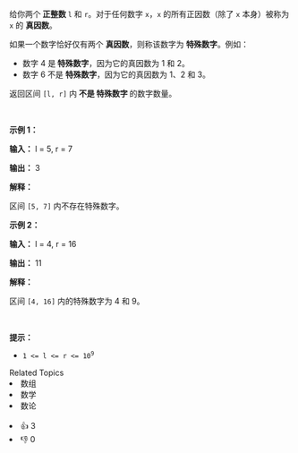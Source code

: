 <p>给你两个<strong> 正整数 </strong><code>l</code> 和 <code>r</code>。对于任何数字 <code>x</code>，<code>x</code> 的所有正因数（除了 <code>x</code> 本身）被称为 <code>x</code> 的 <strong>真因数</strong>。</p>

<p><span class="text-only" data-eleid="13" style="white-space: pre;">如果一个数字恰好仅有两个</span> <strong>真因数</strong>，则称该数字为 <strong>特殊数字</strong>。例如：</p>

<ul> 
 <li>数字 4 是<strong> 特殊数字</strong>，因为它的真因数为 1 和 2。</li> 
 <li>数字 6 不是 <strong>特殊数字</strong>，因为它的真因数为 1、2 和 3。</li> 
</ul>

<p>返回区间 <code>[l, r]</code> 内<strong> 不是 特殊数字 </strong>的数字数量。</p>

<p>&nbsp;</p>

<p><strong class="example">示例 1：</strong></p>

<div class="example-block"> 
 <p><strong>输入：</strong> <span class="example-io">l = 5, r = 7</span></p> 
</div>

<p><strong>输出：</strong> <span class="example-io">3</span></p>

<p><strong>解释：</strong></p>

<p>区间 <code>[5, 7]</code> 内不存在特殊数字。</p>

<p><strong class="example">示例 2：</strong></p>

<div class="example-block"> 
 <p><strong>输入：</strong> <span class="example-io">l = 4, r = 16</span></p> 
</div>

<p><strong>输出：</strong> <span class="reset-io">11</span></p>

<p><strong>解释：</strong></p>

<p>区间 <code>[4, 16]</code> 内的特殊数字为 4 和 9。</p>

<p>&nbsp;</p>

<p><strong>提示：</strong></p>

<ul> 
 <li><code>1 &lt;= l &lt;= r &lt;= 10<sup>9</sup></code></li> 
</ul>

<div><div>Related Topics</div><div><li>数组</li><li>数学</li><li>数论</li></div></div><br><div><li>👍 3</li><li>👎 0</li></div>